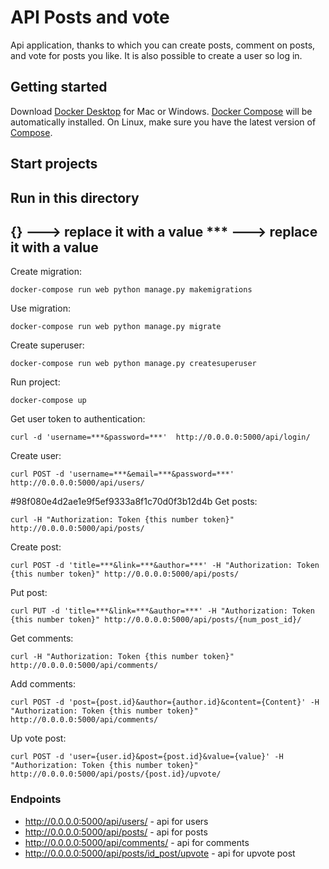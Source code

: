 API Posts and vote
=========

Api application, thanks to which you can create posts, comment on posts, and vote for posts you like.
It is also possible to create a user so log in.

Getting started
---------------

Download [Docker Desktop](https://www.docker.com/products/docker-desktop) for Mac or Windows. [Docker Compose](https://docs.docker.com/compose) will be automatically installed. On Linux, make sure you have the latest version of [Compose](https://docs.docker.com/compose/install/). 


## Start projects
Run in this directory
---------------------
{} ---> replace it with a value
*** ---> replace it with a value
---------------------

Create migration:
```
docker-compose run web python manage.py makemigrations
```

Use migration:
```
docker-compose run web python manage.py migrate
```

Create superuser:
```
docker-compose run web python manage.py createsuperuser
```

Run project:
```
docker-compose up
```

Get user token to authentication:
```
curl -d 'username=***&password=***'  http://0.0.0.0:5000/api/login/
```

Create user:
```
curl POST -d 'username=***&email=***&password=***'  http://0.0.0.0:5000/api/users/
```
#98f080e4d2ae1e9f5ef9333a8f1c70d0f3b12d4b
Get posts:
```
curl -H "Authorization: Token {this number token}" http://0.0.0.0:5000/api/posts/
```

Create post:
```
curl POST -d 'title=***&link=***&author=***' -H "Authorization: Token {this number token}" http://0.0.0.0:5000/api/posts/
```

Put post:
```
curl PUT -d 'title=***&link=***&author=***' -H "Authorization: Token {this number token}" http://0.0.0.0:5000/api/posts/{num_post_id}/
```

Get comments:
```
curl -H "Authorization: Token {this number token}" http://0.0.0.0:5000/api/comments/
```

Add comments:
```
curl POST -d 'post={post.id}&author={author.id}&content={Content}' -H "Authorization: Token {this number token}" http://0.0.0.0:5000/api/comments/
```

Up vote post:
```
curl POST -d 'user={user.id}&post={post.id}&value={value}' -H "Authorization: Token {this number token}" http://0.0.0.0:5000/api/posts/{post.id}/upvote/
```

### Endpoints
* http://0.0.0.0:5000/api/users/  - api for users 
* http://0.0.0.0:5000/api/posts/  - api for posts
* http://0.0.0.0:5000/api/comments/ - api for comments
* http://0.0.0.0:5000/api/posts/id_post/upvote  - api for upvote post
